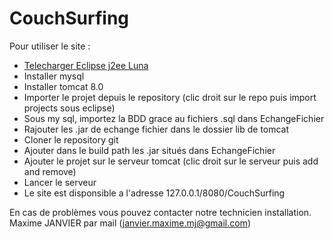 # CouchSurfing

<h>Pour utiliser le site :</h><br/>
<ul><li>
<a href="https://eclipse.org/downloads/packages/eclipse-ide-java-ee-developers/lunar">Telecharger Eclipse j2ee Luna</a></li>
  <li>Installer mysql</li>
  <li>Installer tomcat 8.0</li>
  <li>Importer le projet depuis le repository (clic droit sur le repo puis import projects sous eclipse)</li>
  <li>Sous my sql, importez la BDD grace au fichiers .sql dans EchangeFichier</li>
  <li>Rajouter les .jar de echange fichier dans le dossier lib de tomcat</li>
  <li>Cloner le repository git</li>
  <li>Ajouter dans le build path les .jar situés dans EchangeFichier</li>
  <li>Ajouter le projet sur le serveur tomcat (clic droit sur le serveur puis add and remove)</li>
  <li>Lancer le serveur</li>
  <li>Le site est disponsible a l'adresse 127.0.0.1/8080/CouchSurfing</li>
</ul>

En cas de problèmes vous pouvez contacter notre technicien installation.<br/>
Maxime JANVIER par mail (janvier.maxime.mj@gmail.com)
